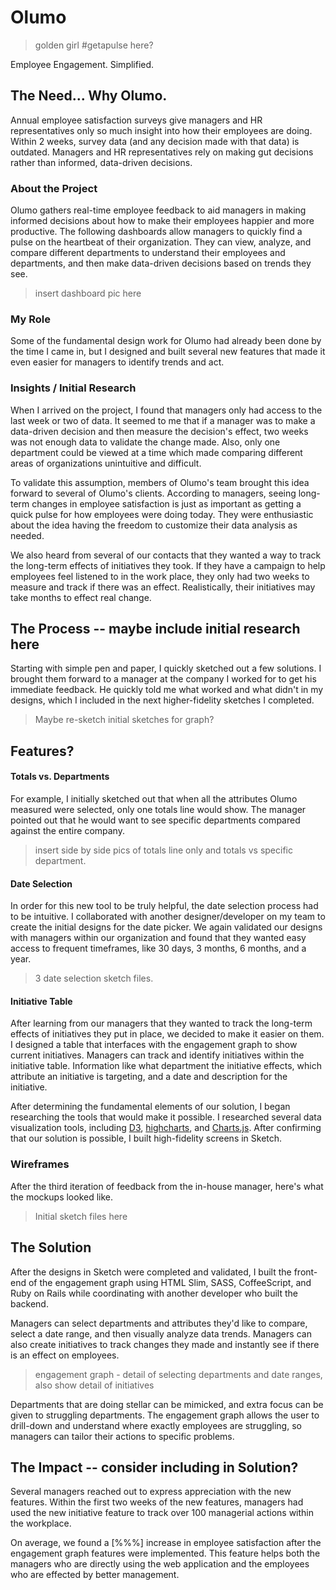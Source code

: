 # Olumo

> golden girl #getapulse here?

Employee Engagement. Simplified.

## The Need... Why Olumo.
Annual employee satisfaction surveys give managers and HR representatives only so much insight into how their employees are doing. Within 2 weeks, survey data (and any decision made with that data) is outdated. Managers and HR representatives rely on making gut decisions rather than informed, data-driven decisions.

### About the Project
Olumo gathers real-time employee feedback to aid managers in making informed decisions about how to make their employees happier and more productive. The following dashboards allow managers to quickly find a pulse on the heartbeat of their organization. They can view, analyze, and compare different departments to understand their employees and departments, and then make data-driven decisions based on trends they see.

> insert dashboard pic here

### My Role
Some of the fundamental design work for Olumo had already been done by the time I came in, but I designed and built several new features that made it even easier for managers to identify trends and act.

### Insights / Initial Research
When I arrived on the project, I found that managers only had access to the last week or two of data. It seemed to me that if a manager was to make a data-driven decision and then measure the decision's effect, two weeks was not enough data to validate the change made. Also, only one department could be viewed at a time which made comparing different areas of organizations unintuitive and difficult.

To validate this assumption, members of Olumo's team brought this idea forward to several of Olumo's clients. According to managers, seeing long-term changes in employee satisfaction is just as important as getting a quick pulse for how employees were doing today. They were enthusiastic about the idea having the freedom to customize their data analysis as needed.

We also heard from several of our contacts that they wanted a way to track the long-term effects of initiatives they took. If they have a campaign to help employees feel listened to in the work place, they only had two weeks to measure and track if there was an effect. Realistically, their initiatives may take months to effect real change.

## The Process -- maybe include initial research here
Starting with simple pen and paper, I quickly sketched out a few solutions. I brought them forward to a manager at the company I worked for to get his immediate feedback. He quickly told me what worked and what didn't in my designs, which I included in the next higher-fidelity sketches I completed.

> Maybe re-sketch initial sketches for graph?

## Features?

#### Totals vs. Departments
For example, I initially sketched out that when all the attributes Olumo measured were selected, only one totals line would show. The manager pointed out that he would want to see specific departments compared against the entire company.

> insert side by side pics of totals line only and totals vs specific department.

#### Date Selection
In order for this new tool to be truly helpful, the date selection process had to be intuitive. I collaborated with another designer/developer on my team to create the initial designs for the date picker. We again validated our designs with managers within our organization and found that they wanted easy access to frequent timeframes, like 30 days, 3 months, 6 months, and a year.

> 3 date selection sketch files.

#### Initiative Table
After learning from our managers that they wanted to track the long-term effects of initiatives they put in place, we decided to make it easier on them. I designed a table that interfaces with the engagement graph to show current initiatives. Managers can track and identify initiatives within the initiative table. Information like what department the initiative effects, which attribute an initiative is targeting, and a date and description for the initiative.

After determining the fundamental elements of our solution, I began researching the tools that would make it possible. I researched several data visualization tools, including [D3](www.d3js.com), [highcharts](www.highcharts.com), and [Charts.js](www.chartjs.org). After confirming that our solution is possible, I built high-fidelity screens in Sketch.

### Wireframes
After the third iteration of feedback from the in-house manager, here's what the mockups looked like.
> Initial sketch files here

## The Solution
After the designs in Sketch were completed and validated, I built the front-end of the engagement graph using HTML Slim, SASS, CoffeeScript, and Ruby on Rails while coordinating with another developer who built the backend.

Managers can select departments and attributes they'd like to compare, select a date range, and then visually analyze data trends. Managers can also create initiatives to track changes they made and instantly see if there is an effect on employees.

> engagement graph - detail of selecting departments and date ranges, also show detail of initiatives

Departments that are doing stellar can be mimicked, and extra focus can be given to struggling departments. The engagement graph allows the user to drill-down and understand where exactly employees are struggling, so managers can tailor their actions to specific problems.

## The Impact -- consider including in Solution?
Several managers reached out to express appreciation with the new features. Within the first two weeks of the new features, managers had used the new initiative feature to track over 100 managerial actions within the workplace.

On average, we found a [%%%] increase in employee satisfaction after the engagement graph features were implemented. This feature helps both the managers who are directly using the web application and the employees who are effected by better management.
